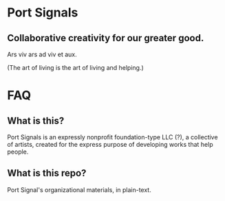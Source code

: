 # Port Signals

## Collaborative creativity for our greater good.

Ars viv ars ad viv et aux.

(The art of living is the art of living and helping.)

# FAQ

## What is this?

Port Signals is an expressly nonprofit foundation-type LLC (?), a collective of artists, created for the express purpose of developing works that help people.

## What is this repo?

Port Signal's organizational materials, in plain-text.
